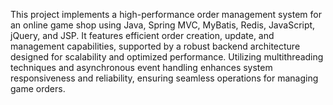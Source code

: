 This project implements a high-performance order management system for an online game shop using Java, Spring MVC, MyBatis, Redis, JavaScript, jQuery, and JSP. It features efficient order creation, update, and management capabilities, supported by a robust backend architecture designed for scalability and optimized performance. Utilizing multithreading techniques and asynchronous event handling enhances system responsiveness and reliability, ensuring seamless operations for managing game orders.
